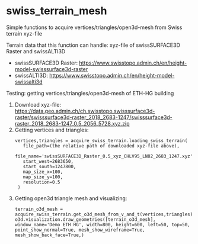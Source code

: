 # swiss_terrain_mesh
Simple functions to acquire vertices/triangles/open3d-mesh from Swiss terrain xyz-file

Terrain data that this function can handle: xyz-file of swissSURFACE3D Raster and swissALTI3D
 - swissSURFACE3D Raster: https://www.swisstopo.admin.ch/en/height-model-swisssurface3d-raster
 - swissALTI3D: https://www.swisstopo.admin.ch/en/height-model-swissalti3d

Testing: getting vertices/triangles/open3d-mesh of ETH-HG building  
  1. Download xyz-file: https://data.geo.admin.ch/ch.swisstopo.swisssurface3d-raster/swisssurface3d-raster_2018_2683-1247/swisssurface3d-raster_2018_2683-1247_0.5_2056_5728.xyz.zip
  2. Getting vertices and triangles:
        ```
        vertices,triangles = acquire_swiss_terrain.loading_swiss_terrain(  
           file_path=(the relative path of downloaded xyz-file above),  
           file_name='swissSURFACE3D_Raster_0.5_xyz_CHLV95_LN02_2683_1247.xyz',  
           start_west=2683650,  
           start_south=1247800,  
           map_size_x=100,  
           map_size_y=100,  
           resolution=0.5  
         )
        ```
  4. Getting open3d triangle mesh and visualizing:
        ```
        terrain_o3d_mesh = acquire_swiss_terrain.get_o3d_mesh_from_v_and_t(vertices,triangles)
        o3d.visualization.draw_geometries([terrain_o3d_mesh], window_name='Demo ETH HG', width=800, height=600, left=50, top=50, point_show_normal=True, mesh_show_wireframe=True, mesh_show_back_face=True,)
        ```
